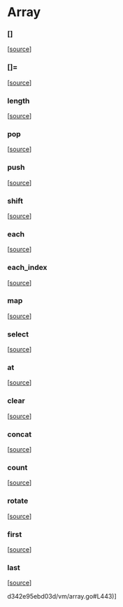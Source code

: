 # Array

### []



[[source](https://github.com/goby-lang/goby/tree/f32c1fcbfd7e1df021948de1065d342e95ebd03d/vm/array.go#L94)]

### []=



[[source](https://github.com/goby-lang/goby/tree/f32c1fcbfd7e1df021948de1065d342e95ebd03d/vm/array.go#L120)]

### length



[[source](https://github.com/goby-lang/goby/tree/f32c1fcbfd7e1df021948de1065d342e95ebd03d/vm/array.go#L157)]

### pop



[[source](https://github.com/goby-lang/goby/tree/f32c1fcbfd7e1df021948de1065d342e95ebd03d/vm/array.go#L171)]

### push



[[source](https://github.com/goby-lang/goby/tree/f32c1fcbfd7e1df021948de1065d342e95ebd03d/vm/array.go#L185)]

### shift



[[source](https://github.com/goby-lang/goby/tree/f32c1fcbfd7e1df021948de1065d342e95ebd03d/vm/array.go#L195)]

### each



[[source](https://github.com/goby-lang/goby/tree/f32c1fcbfd7e1df021948de1065d342e95ebd03d/vm/array.go#L208)]

### each_index



[[source](https://github.com/goby-lang/goby/tree/f32c1fcbfd7e1df021948de1065d342e95ebd03d/vm/array.go#L225)]

### map



[[source](https://github.com/goby-lang/goby/tree/f32c1fcbfd7e1df021948de1065d342e95ebd03d/vm/array.go#L242)]

### select



[[source](https://github.com/goby-lang/goby/tree/f32c1fcbfd7e1df021948de1065d342e95ebd03d/vm/array.go#L262)]

### at



[[source](https://github.com/goby-lang/goby/tree/f32c1fcbfd7e1df021948de1065d342e95ebd03d/vm/array.go#L284)]

### clear



[[source](https://github.com/goby-lang/goby/tree/f32c1fcbfd7e1df021948de1065d342e95ebd03d/vm/array.go#L309)]

### concat



[[source](https://github.com/goby-lang/goby/tree/f32c1fcbfd7e1df021948de1065d342e95ebd03d/vm/array.go#L320)]

### count



[[source](https://github.com/goby-lang/goby/tree/f32c1fcbfd7e1df021948de1065d342e95ebd03d/vm/array.go#L342)]

### rotate



[[source](https://github.com/goby-lang/goby/tree/f32c1fcbfd7e1df021948de1065d342e95ebd03d/vm/array.go#L398)]

### first



[[source](https://github.com/goby-lang/goby/tree/f32c1fcbfd7e1df021948de1065d342e95ebd03d/vm/array.go#L424)]

### last



[[source](https://github.com/goby-lang/goby/tree/f32c1fcbfd7e1df021948de1065d342e95ebd03d/vm/array.go#L443)]

d342e95ebd03d/vm/array.go#L443)]

